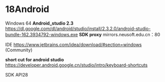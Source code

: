 # 18Android

Windows 64 __Android_studio 2.3__  https://dl.google.com/dl/android/studio/install/2.3.2.0/android-studio-bundle-162.3934792-windows.exe
__SDK proxy__ mirrors.neusoft.edu.cn：80

IDE https://www.jetbrains.com/idea/download/#section=windows (Community)

__short cut for android studio__ https://developer.android.google.cn/studio/intro/keyboard-shortcuts

SDK API28
